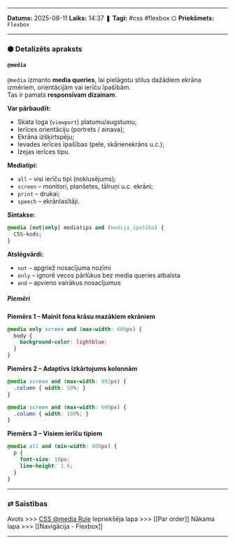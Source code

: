 ___

**Datums:** 2025-08-11
**Laiks:** 14:37
❚ **Tagi:** #css #flexbox 
⌬ **Priekšmets:**  `Flexbox`

---
### ⬢ Detalizēts apraksts
#### `@media`

`@media` izmanto **media queries**, lai pielāgotu stilus dažādiem ekrāna izmēriem, orientācijām vai ierīču īpašībām.  
Tas ir pamats **responsīvam dizainam**.

**Var pārbaudīt:**

- Skata loga (`viewport`) platumu/augstumu;
- Ierīces orientāciju (portrets / ainava);
- Ekrāna izšķirtspēju;
- Ievades ierīces īpašības (pele, skārienekrāns u.c.);
- Izejas ierīces tipu.

**Mediatipi:**

- `all` – visi ierīču tipi (noklusējums);
- `screen` – monitori, planšetes, tālruņi u.c. ekrāni;
- `print` – drukai;
- `speech` – ekrānlasītāji.

**Sintakse:**

```css
@media [not|only] mediatips and (medija_īpašība) {
  CSS-kods;
}
```

**Atslēgvārdi:**

- `not` – apgriež nosacījuma nozīmi
- `only` – ignorē vecos pārlūkus bez media queries atbalsta
- `and` – apvieno vairākus nosacījumus

##### Piemēri

**Piemērs 1 – Mainīt fona krāsu mazākiem ekrāniem**

```css
@media only screen and (max-width: 600px) {
  body {
    background-color: lightblue;
  }
}
```

**Piemērs 2 – Adaptīvs izkārtojums kolonnām**

```css
@media screen and (max-width: 992px) {
  .column { width: 50%; }
}

@media screen and (max-width: 600px) {
  .column { width: 100%; }
}
```

**Piemērs 3 – Visiem ierīču tipiem**

```css
@media all and (min-width: 800px) {
  p {
    font-size: 18px;
    line-height: 1.6;
  }
}
```

---
### ⇄ Saistības

Avots >>> [CSS @media Rule](https://www.w3schools.com/cssref/atrule_media.php)
Iepriekšēja lapa >>> [[Par order]]
Nākama lapa >>> [[Navigācija - Flexbox]]

---